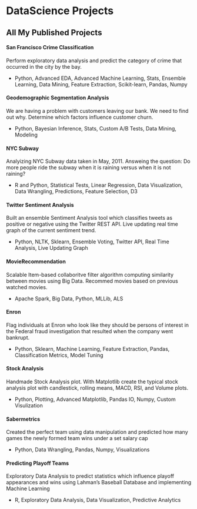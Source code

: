 # DataScience Projects

## All My Published Projects

#### San Francisco Crime Classification
Perform exploratory data analysis and predict the category of crime that occurred in the city by the bay.
- Python, Advanced EDA, Advanced Machine Learning, Stats, Ensemble Learning, Data Mining, Feature Extraction, Scikit-learn, Pandas, Numpy

#### Geodemographic Segmentation Analysis
We are having a problem with customers leaving our bank. We need to find out why. Determine which factors influence customer churn.
- Python, Bayesian Inference, Stats, Custom A/B Tests, Data Mining, Modeling

#### NYC Subway
Analyizing NYC Subway data taken in May, 2011. Answeing the question: Do more people ride the subway when it is raining versus when it is not raining? 
- R and Python, Statistical Tests, Linear Regression, Data Visualization, Data Wrangling, Predictions, Feature Selection, D3

#### Twitter Sentiment Analysis
Built an ensemble Sentiment Analysis tool which classifies tweets as positive or negative using the Twitter REST API. Live updating real time graph of the current sentiment trend.
- Python, NLTK, Sklearn, Ensemble Voting, Twitter API, Real Time Analysis, Live Updating Graph

#### MovieRecommendation
Scalable Item-based collaboritve filter algorithm computing similarity between movies using Big Data. Recommed movies based on previous watched movies.
- Apache Spark, Big Data, Python, MLLib, ALS

#### Enron
Flag individuals at Enron who look like they should be persons of interest in the Federal fraud investigation that resulted when the company went bankrupt.
- Python, Sklearn, Machine Learning, Feature Extraction, Pandas, Classification Metrics, Model Tuning

#### Stock Analysis
Handmade Stock Analysis plot. With Matplotlib create the typical stock analysis plot with candlestick, rolling means, MACD, RSI, and Volume plots.
- Python, Plotting, Advanced Matplotlib, Pandas IO, Numpy, Custom Visulization

#### Sabermetrics
Created the perfect team using data manipulation and predicted how many games the newly formed team wins under a set salary cap
- Python, Data Wrangling, Pandas, Numpy, Visualizations

#### Predicting Playoff Teams
Exploratory Data Analysis to predict statistics which influence playoff appearances and wins using Lahman’s Baseball Database and implementing Machine Learning 
- R, Exploratory Data Analysis, Data Visualization, Predictive Analytics
